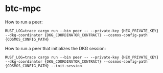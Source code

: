 # btc-mpc

How to run a peer:
```
RUST_LOG=trace cargo run --bin peer -- --private-key {HEX_PRIVATE_KEY} --dkg-coordinator {DKG_COORDINATOR_CONTRACT} --cosmos-config-path {COSMOS_CONFIG_PATH}
```

How to run a peer that initializes the DKG session:
```
RUST_LOG=trace cargo run --bin peer -- --private-key {HEX_PRIVATE_KEY} --dkg-coordinator {DKG_COORDINATOR_CONTRACT} --cosmos-config-path {COSMOS_CONFIG_PATH} --init-session
```